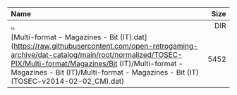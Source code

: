 |Name|Size|
|:---|---:|
|[..](../index.html)|DIR|
|[Multi-format - Magazines - Bit (IT).dat](https://raw.githubusercontent.com/open-retrogaming-archive/dat-catalog/main/root/normalized/TOSEC-PIX/Multi-format/Magazines/Bit (IT)/Multi-format - Magazines - Bit (IT)/Multi-format - Magazines - Bit (IT) (TOSEC-v2014-02-02_CM).dat)|5452|
